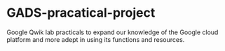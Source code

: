 # GADS-pracatical-project
Google Qwik lab practicals to expand our knowledge of the Google cloud platform and more adept in using its functions and resources.
